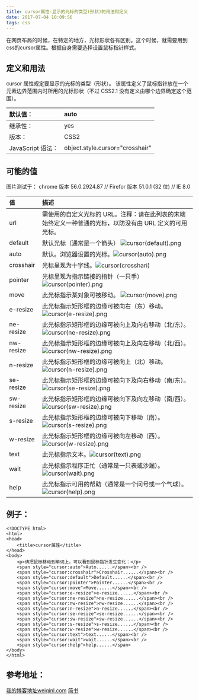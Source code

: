 ```yaml
---
title: cursor属性-显示的光标的类型(形状)的用法和定义
date: 2017-07-04 10:09:56
tags: css
---
```

在网页布局的时候，在特定的地方，光标形状各有区别。这个时候，就需要用到css的cursor属性。根据自身需要选择设置鼠标指针样式。
## 定义和用法
cursor 属性规定要显示的光标的类型（形状）。
该属性定义了鼠标指针放在一个元素边界范围内时所用的光标形状（不过 CSS2.1 没有定义由哪个边界确定这个范围）。

|默认值：|    auto|
| :-| :- |
|继承性：|    yes|
|版本： |   CSS2|
|JavaScript 语法：|    object.style.cursor="crosshair"|


## 可能的值 
<!-- more -->
图片测试于： chrome 版本 56.0.2924.87  //   Firefor  版本 51.0.1 (32 位)   //   IE 8.0

|值 |   描述|
| :---- | :------------ |
|url    |需使用的自定义光标的 URL。注释：请在此列表的末端始终定义一种普通的光标，以防没有由 URL 定义的可用光标。|
|default    |默认光标（通常是一个箭头） ![cursor(default).png](http://upload-images.jianshu.io/upload_images/1808701-ea14d1b25c4074da.png?imageMogr2/auto-orient/strip%7CimageView2/2/w/1240)|
|auto |默认。浏览器设置的光标。![cursor(auto).png](http://upload-images.jianshu.io/upload_images/1808701-4cd164e263e7bede.png?imageMogr2/auto-orient/strip%7CimageView2/2/w/1240) |
|crosshair    |光标呈现为十字线。![cursor(crosshari)](http://upload-images.jianshu.io/upload_images/1808701-6b234e0f924d107c.png?imageMogr2/auto-orient/strip%7CimageView2/2/w/1240)|
|pointer|    光标呈现为指示链接的指针（一只手）  ![cursor(pointer).png](http://upload-images.jianshu.io/upload_images/1808701-0baeef4ab31bcd4c.png?imageMogr2/auto-orient/strip%7CimageView2/2/w/1240)|
|move|    此光标指示某对象可被移动。  ![cursor(move).png](http://upload-images.jianshu.io/upload_images/1808701-a499daa5cb8ebdca.png?imageMogr2/auto-orient/strip%7CimageView2/2/w/1240)|
|e-resize|    此光标指示矩形框的边缘可被向右（东）移动。![cursor(e-resize).png](http://upload-images.jianshu.io/upload_images/1808701-5fdfe5e6e86a623b.png?imageMogr2/auto-orient/strip%7CimageView2/2/w/1240)|
|ne-resize|    此光标指示矩形框的边缘可被向上及向右移动（北/东）。  ![cursor(ne-resize).png](http://upload-images.jianshu.io/upload_images/1808701-3027469e8ef6c1f3.png?imageMogr2/auto-orient/strip%7CimageView2/2/w/1240)|
|nw-resize|    此光标指示矩形框的边缘可被向上及向左移动（北/西）。![cursor(nw-resize).png](http://upload-images.jianshu.io/upload_images/1808701-3b7ae7e67afb3004.png?imageMogr2/auto-orient/strip%7CimageView2/2/w/1240)|
|n-resize|    此光标指示矩形框的边缘可被向上（北）移动。 ![cursor(n-resize).png](http://upload-images.jianshu.io/upload_images/1808701-0fda13888417d026.png?imageMogr2/auto-orient/strip%7CimageView2/2/w/1240)|
|se-resize|    此光标指示矩形框的边缘可被向下及向右移动（南/东）。![cursor(se-resize).png](http://upload-images.jianshu.io/upload_images/1808701-0af0018fa284258a.png?imageMogr2/auto-orient/strip%7CimageView2/2/w/1240)|
|sw-resize |   此光标指示矩形框的边缘可被向下及向左移动（南/西）。![cursor(sw-resize).png](http://upload-images.jianshu.io/upload_images/1808701-9375173a1ccb6f38.png?imageMogr2/auto-orient/strip%7CimageView2/2/w/1240)|
|s-resize |   此光标指示矩形框的边缘可被向下移动（南）。 ![cursor(s-resize).png](http://upload-images.jianshu.io/upload_images/1808701-ff9d23221f2e5b9b.png?imageMogr2/auto-orient/strip%7CimageView2/2/w/1240)|
|w-resize|    此光标指示矩形框的边缘可被向左移动（西）。![cursor(w-resize).png](http://upload-images.jianshu.io/upload_images/1808701-349251248675553e.png?imageMogr2/auto-orient/strip%7CimageView2/2/w/1240)|
|text |   此光标指示文本。![cursor(text).png](http://upload-images.jianshu.io/upload_images/1808701-afc0e42e53129d1d.png?imageMogr2/auto-orient/strip%7CimageView2/2/w/1240)|
|wait |   此光标指示程序正忙（通常是一只表或沙漏）。 ![cursor(wait).png](http://upload-images.jianshu.io/upload_images/1808701-e649ede76f8f24be.png?imageMogr2/auto-orient/strip%7CimageView2/2/w/1240)|
|help |   此光标指示可用的帮助（通常是一个问号或一个气球）。 ![cursor(help).png](http://upload-images.jianshu.io/upload_images/1808701-774744be1ba4943b.png?imageMogr2/auto-orient/strip%7CimageView2/2/w/1240)|


## 例子：
```
<!DOCTYPE html>
<html>
<head>
    <title>cursor属性</title>
</head>
<body>
    <p>请把鼠标移动到单词上，可以看到鼠标指针发生变化：</p>
    <span style="cursor:auto">Auto......</span><br />
    <span style="cursor:crosshair">Crosshair......</span><br />
    <span style="cursor:default">Default......</span><br />
    <span style="cursor:pointer">Pointer......</span><br />
    <span style="cursor:move">Move......</span><br />
    <span style="cursor:e-resize">e-resize......</span><br />
    <span style="cursor:ne-resize">ne-resize......</span><br />
    <span style="cursor:nw-resize">nw-resize......</span><br />
    <span style="cursor:n-resize">n-resize......</span><br />
    <span style="cursor:se-resize">se-resize......</span><br />
    <span style="cursor:sw-resize">sw-resize......</span><br />
    <span style="cursor:s-resize">s-resize......</span><br />
    <span style="cursor:w-resize">w-resize......</span><br />
    <span style="cursor:text">text......</span><br />
    <span style="cursor:wait">wait......</span><br />
    <span style="cursor:help">help......</span>
</body>
</html>
```
## 参考地址：
[我的博客地址weiqinl.com](weiqinl.com)
[简书](http://www.jianshu.com/p/d53ee728d15e)
